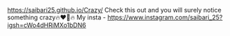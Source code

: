 https://saibari25.github.io/Crazy/
Check this out and you will surely notice something crazy🔥❤️‍🔥🔥
My insta - https://www.instagram.com/saibari_25?igsh=cWo4dHRiMXo1bDN6
